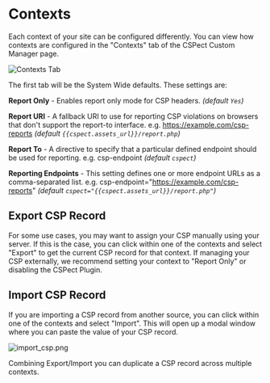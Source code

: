 # Contexts

Each context of your site can be configured differently. You can view how contexts are configured in the "Contexts" tab
of the CSPect Custom Manager page.

![Contexts Tab](contexts.png)

The first tab will be the System Wide defaults. These settings are:

**Report Only** - Enables report only mode for CSP headers. _(default `Yes`)_

**Report URI** - A fallback URI to use for reporting CSP violations on browsers that don't support the report-to interface. e.g. https://example.com/csp-reports _(default `{{cspect.assets_url}}/report.php`)_

**Report To** - A directive to specify that a particular defined endpoint should be used for reporting. e.g. csp-endpoint _(default `cspect`)_

**Reporting Endpoints** - This setting defines one or more endpoint URLs as a comma-separated list. e.g. csp-endpoint="https://example.com/csp-reports" _(default `cspect="{{cspect.assets_url}}/report.php"`)_

## Export CSP Record
For some use cases, you may want to assign your CSP manually using your server. If this is the case, you can click within
one of the contexts and select "Export" to get the current CSP record for that context. If managing your CSP externally,
we recommend setting your context to "Report Only" or disabling the CSPect Plugin. 

## Import CSP Record
If you are importing a CSP record from another source, you can click within one of the contexts and select "Import". This will open up a modal window where you can paste the value of your CSP record.

![import_csp.png](import_csp.png)

Combining Export/Import you can duplicate a CSP record across multiple contexts.